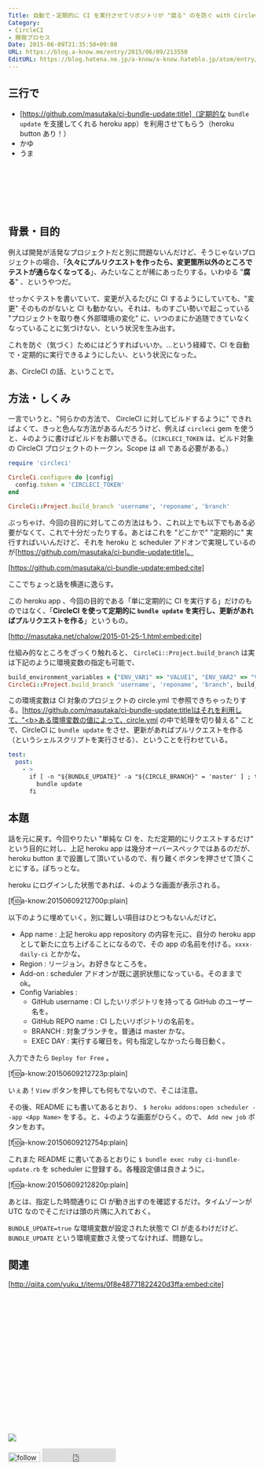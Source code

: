 ```yaml
---
Title: 自動で・定期的に CI を実行させてリポジトリが "腐る" のを防ぐ with CircleCI
Category:
- CircleCI
- 開発プロセス
Date: 2015-06-09T21:35:50+09:00
URL: https://blog.a-know.me/entry/2015/06/09/213550
EditURL: https://blog.hatena.ne.jp/a-know/a-know.hateblo.jp/atom/entry/8454420450097034038
---
```


## 三行で
* [https://github.com/masutaka/ci-bundle-update:title]（定期的な `bundle update` を支援してくれる heroku app）を利用させてもらう（heroku button あり！）
* かゆ
* うま



<!-- more -->

<script async src="//pagead2.googlesyndication.com/pagead/js/adsbygoogle.js"></script>
<!-- article-top -->
<ins class="adsbygoogle"
     style="display:inline-block;width:728px;height:90px"
     data-ad-client="ca-pub-3463034538369189"
     data-ad-slot="8367620130"></ins>
<script>
(adsbygoogle = window.adsbygoogle || []).push({});
</script>


## 背景・目的
例えば開発が活発なプロジェクトだと別に問題ないんだけど、そうじゃないプロジェクトの場合、「<b>久々にプルリクエストを作ったら、変更箇所以外のところでテストが通らなくなってる</b>」、みたいなことが稀にあったりする。いわゆる "<b>腐る</b>" 、というやつだ。


せっかくテストを書いていて、変更が入るたびに CI するようにしていても、"変更" そのものがないと CI も動かない。それは、ものすごい勢いで起こっている "プロジェクトを取り巻く外部環境の変化" に、いつのまにか追随できていなくなっていることに気づけない、という状況を生み出す。


これを防ぐ（気づく）ためにはどうすればいいか。...という経緯で、CI を自動で・定期的に実行できるようにしたい、という状況になった。


あ、CircleCI の話、ということで。


## 方法・しくみ
一言でいうと、"何らかの方法で、 CircleCI に対してビルドするように" できればよくて、きっと色んな方法があるんだろうけど、例えば `circleci` gem を使うと、↓のように書けばビルドをお願いできる。（`CIRCLECI_TOKEN` は、ビルド対象の CircleCI プロジェクトのトークン。Scope は all である必要がある。）


```ruby
require 'circleci'

CircleCi.configure do |config|
  config.token = 'CIRCLECI_TOKEN'
end

CircleCi::Project.build_branch 'username', 'reponame', 'branch'
```


ぶっちゃけ、今回の目的に対してこの方法はもう、これ以上でも以下でもある必要がなくて、これで十分だったりする。あとはこれを "どこかで" "定期的に" 実行すればいいんだけど、それを heroku と scheduler アドオンで実現しているのが[https://github.com/masutaka/ci-bundle-update:title]。




[https://github.com/masutaka/ci-bundle-update:embed:cite]




ここでちょっと話を横道に逸らす。


この heroku app 、今回の目的である「単に定期的に CI を実行する」だけのものではなく、「<b>CircleCI を使って定期的に `bundle update` を実行し、更新があればプルリクエストを作る</b>」というもの。




[http://masutaka.net/chalow/2015-01-25-1.html:embed:cite]




仕組み的なところをざっくり触れると、 `CircleCi::Project.build_branch` は実は下記のように環境変数の指定も可能で、



```ruby
build_environment_variables = {"ENV_VAR1" => "VALUE1", "ENV_VAR2" => "VALUE2"}
CircleCi::Project.build_branch 'username', 'reponame', 'branch', build_environment_variables
```


この環境変数は CI 対象のプロジェクトの circle.yml で参照できちゃったりする。[https://github.com/masutaka/ci-bundle-update:title]はそれを利用して、"<b>ある環境変数の値によって、circle.yml の中で処理を切り替える"</b> ことで、CircleCI に `bundle update` をさせ、更新があればプルリクエストを作る（というシェルスクリプトを実行させる）、ということを行わせている。



```yaml
test:
  post:
    - >
      if [ -n "${BUNDLE_UPDATE}" -a "${CIRCLE_BRANCH}" = 'master' ] ; then
        bundle update
      fi
```


## 本題
話を元に戻す。今回やりたい "単純な CI を、ただ定期的にリクエストするだけ" という目的に対し、上記 heroku app は幾分オーバースペックではあるのだが、heroku button まで設置して頂いているので、有り難くボタンを押させて頂くことにする。ぽちっとな。


heroku にログインした状態であれば、↓のような画面が表示される。



[f:id:a-know:20150609212700p:plain]


以下のように埋めていく。別に難しい項目はひとつもないんだけど。


* App name : 上記 heroku app repository の内容を元に、自分の heroku app として新たに立ち上げることになるので、その app の名前を付ける。`xxxx-daily-ci` とかかな。
* Region : リージョン。お好きなところを。
* Add-on : scheduler アドオンが既に選択状態になっている。そのままでok。
* Config Variables : 
  * GitHub username : CI したいリポジトリを持ってる GitHub のユーザー名を。
  * GitHub REPO name : CI したいリポジトリの名前を。
  * BRANCH : 対象ブランチを。普通は master かな。
  * EXEC DAY : 実行する曜日を。何も指定しなかったら毎日動く。


入力できたら `Deploy for Free` 。


[f:id:a-know:20150609212723p:plain]


いぇあ！`View` ボタンを押しても何もでないので、そこは注意。


その後、README にも書いてあるとおり、 `$ heroku addons:open scheduler --app <App Name>` をする。と、↓のような画面がひらく。ので、 `Add new job` ボタンをおす。



[f:id:a-know:20150609212754p:plain]



これまた README に書いてあるとおりに `$ bundle exec ruby ci-bundle-update.rb` を scheduler に登録する。各種設定値は良きように。



[f:id:a-know:20150609212820p:plain]


あとは、指定した時間通りに CI が動き出すのを確認するだけ。タイムゾーンが UTC なのでそこだけは頭の片隅に入れておく。



`BUNDLE_UPDATE=true` な環境変数が設定された状態で CI が走るわけだけど、`BUNDLE_UPDATE` という環境変数さえ使ってなければ、問題なし。



## 関連

[http://qiita.com/yuku_t/items/0f8e48771822420d3ffa:embed:cite]


<div>
<br>
<script async src="//pagead2.googlesyndication.com/pagead/js/adsbygoogle.js"></script>
<!-- article-bottom2 -->
<ins class="adsbygoogle"
     style="display:inline-block;width:300px;height:250px"
     data-ad-client="ca-pub-3463034538369189"
     data-ad-slot="5274552934"></ins>
<script>
(adsbygoogle = window.adsbygoogle || []).push({});
</script>

<a href="http://bit.ly/grass-graph" target='blank' rel="nofollow"><img src="https://cdn-ak.f.st-hatena.com/images/fotolife/a/a-know/20170405/20170405220342.png"></a>
<br>
</div>

<div>
<a href='http://cloud.feedly.com/#subscription%2Ffeed%2Fhttp%3A%2F%2Fblog.a-know.me%2Ffeed'  target='blank'><img id='feedlyFollow' src='http://s3.feedly.com/img/follows/feedly-follow-rectangle-volume-small_2x.png' alt='follow us in feedly' width='65' height='20'></a>



<iframe src="http://blog.hatena.ne.jp/a-know/a-know.hateblo.jp/subscribe/iframe" allowtransparency="true" frameborder="0" scrolling="no" width="150" height="28"></iframe>
</div>
